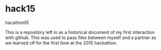 # hack15
hacathon15

This is a repository left in as a historical document of my first interaction with github. This was used to pass files between myself and a partner as we learned c# for the first time at the 2015 hackathon.

